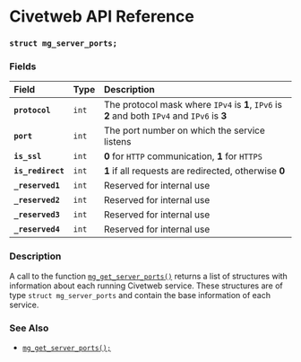 # Civetweb API Reference

### `struct mg_server_ports;`

### Fields

| Field | Type | Description |
| :--- | :--- | :--- |
|**`protocol`**|`int`|The protocol mask where `IPv4` is **1**, `IPv6` is **2** and both `IPv4` and `IPv6` is **3**|
|**`port`**|`int`|The port number on which the service listens|
|**`is_ssl`**|`int`|**0** for `HTTP` communication, **1** for `HTTPS`|
|**`is_redirect`**|`int`|**1** if all requests are redirected, otherwise **0**|
|**`_reserved1`**|`int`|Reserved for internal use|
|**`_reserved2`**|`int`|Reserved for internal use|
|**`_reserved3`**|`int`|Reserved for internal use|
|**`_reserved4`**|`int`|Reserved for internal use|

### Description

A call to the function [`mg_get_server_ports()`](mg_get_server_ports.md) returns a list of structures with information about each running Civetweb service. These structures are of type `struct mg_server_ports` and contain the base information of each service.

### See Also

* [`mg_get_server_ports();`](mg_get_server_ports.md)
